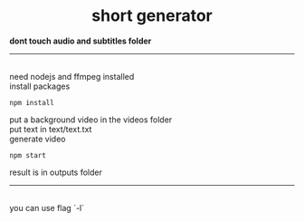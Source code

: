 <h1 align="center">short generator</h1>

**dont touch audio and subtitles folder**

---
<br>
need nodejs and ffmpeg installed
<br>
install packages
<br>

`npm install`

put a background video in the videos folder
<br>
put text in text/text.txt
<br>
generate video
<br>

`npm start`

result is in outputs folder

---
<br>
you can use flag `-l`
